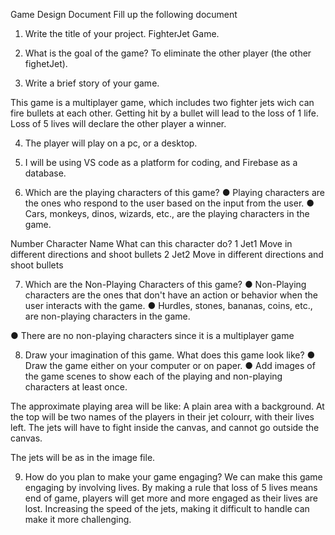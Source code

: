 Game Design Document
Fill up the following document 



1.	Write the title of your project.
FighterJet Game.



2.	What is the goal of the game? 
To eliminate the other player (the other fighetJet).



3.	Write a brief story of your game.

This game is a multiplayer game, which includes two fighter jets wich can fire bullets at each other. Getting hit by a bullet will lead to the loss of 1 life. Loss of 5 lives will declare the other player a winner.


4.	The player will play on a pc, or a desktop.

5.	I will be using VS code as a platform for coding, and Firebase as a database.

6.	Which are the playing characters of this game? 
●	Playing characters are the ones who respond to the user based on the input from the user.
●	Cars, monkeys, dinos, wizards, etc., are the playing characters in the game.  

Number	Character Name	What can this character do?
1	Jet1	Move in different directions and shoot bullets
2	Jet2	Move in different directions and shoot bullets

7.	Which are the Non-Playing Characters of this game?
●	Non-Playing characters are the ones that don't have an action or behavior when the user interacts with the game.
●	Hurdles, stones, bananas, coins, etc., are non-playing characters in the game. 
  
●	There are no non-playing characters since it is a multiplayer game


8.	Draw your imagination of this game. What does this game look like?
●	Draw the game either on your computer or on paper. 
●	Add images of the game scenes to show each of the playing and non-playing characters at least once.  

The approximate playing area will be like: A plain area with a background. At the top will be two names of the players in their jet colourr, with their lives left. The jets will have to fight inside the canvas, and cannot go outside the canvas. 

The jets will be as in the image file.  				 



9.	How do you plan to make your game engaging? 
We can make this game engaging by involving lives. By making a rule that loss of 5 lives means end of game, players will get more and more engaged as their lives are lost. Increasing the speed of the jets, making it difficult to handle can make it more challenging. 


